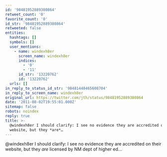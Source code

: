 ```yaml
---
id: '98481952889380864'
retweet_count: '0'
favorite_count: '0'
id_str: '98481952889380864'
retweeted: false
entities:
  hashtags: []
  symbols: []
  user_mentions:
    - name: windexh8er
      screen_name: windexh8er
      indices:
        - '0'
        - '11'
      id_str: '13220762'
      id: '13220762'
  urls: []
in_reply_to_status_id_str: '98481448465608704'
in_reply_to_screen_name: windexh8er
original_url: https://twitter.com/jth/status/98481952889380864
date: '2011-08-02T19:55:01.000Z'
sitemap: false
robots: noindex
reply: true
title: >-
  @windexh8er I should clarify: I see no evidence they are accredited on their
  website, but they *are*…
---
```


@windexh8er I should clarify: I see no evidence they are accredited on their website, but they *are* licensed by NM dept of higher ed...